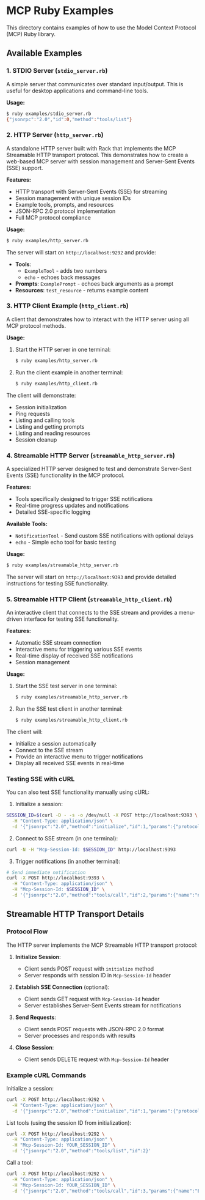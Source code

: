 # MCP Ruby Examples

This directory contains examples of how to use the Model Context Protocol (MCP) Ruby library.

## Available Examples

### 1. STDIO Server (`stdio_server.rb`)
A simple server that communicates over standard input/output. This is useful for desktop applications and command-line tools.

**Usage:**
```bash
$ ruby examples/stdio_server.rb
{"jsonrpc":"2.0","id":0,"method":"tools/list"}
```

### 2. HTTP Server (`http_server.rb`)
A standalone HTTP server built with Rack that implements the MCP Streamable HTTP transport protocol. This demonstrates how to create a web-based MCP server with session management and Server-Sent Events (SSE) support.

**Features:**
- HTTP transport with Server-Sent Events (SSE) for streaming
- Session management with unique session IDs
- Example tools, prompts, and resources
- JSON-RPC 2.0 protocol implementation
- Full MCP protocol compliance

**Usage:**
```bash
$ ruby examples/http_server.rb
```

The server will start on `http://localhost:9292` and provide:
- **Tools**:
  - `ExampleTool` - adds two numbers
  - `echo` - echoes back messages
- **Prompts**: `ExamplePrompt` - echoes back arguments as a prompt
- **Resources**: `test_resource` - returns example content

### 3. HTTP Client Example (`http_client.rb`)
A client that demonstrates how to interact with the HTTP server using all MCP protocol methods.

**Usage:**
1. Start the HTTP server in one terminal:
   ```bash
   $ ruby examples/http_server.rb
   ```

2. Run the client example in another terminal:
   ```bash
   $ ruby examples/http_client.rb
   ```

The client will demonstrate:
- Session initialization
- Ping requests
- Listing and calling tools
- Listing and getting prompts
- Listing and reading resources
- Session cleanup

### 4. Streamable HTTP Server (`streamable_http_server.rb`)
A specialized HTTP server designed to test and demonstrate Server-Sent Events (SSE) functionality in the MCP protocol.

**Features:**
- Tools specifically designed to trigger SSE notifications
- Real-time progress updates and notifications
- Detailed SSE-specific logging

**Available Tools:**
- `NotificationTool` - Send custom SSE notifications with optional delays
- `echo` - Simple echo tool for basic testing

**Usage:**
```bash
$ ruby examples/streamable_http_server.rb
```

The server will start on `http://localhost:9393` and provide detailed instructions for testing SSE functionality.

### 5. Streamable HTTP Client (`streamable_http_client.rb`)
An interactive client that connects to the SSE stream and provides a menu-driven interface for testing SSE functionality.

**Features:**
- Automatic SSE stream connection
- Interactive menu for triggering various SSE events
- Real-time display of received SSE notifications
- Session management

**Usage:**
1. Start the SSE test server in one terminal:
   ```bash
   $ ruby examples/streamable_http_server.rb
   ```

2. Run the SSE test client in another terminal:
   ```bash
   $ ruby examples/streamable_http_client.rb
   ```

The client will:
- Initialize a session automatically
- Connect to the SSE stream
- Provide an interactive menu to trigger notifications
- Display all received SSE events in real-time

### Testing SSE with cURL

You can also test SSE functionality manually using cURL:

1. Initialize a session:
```bash
SESSION_ID=$(curl -D - -s -o /dev/null -X POST http://localhost:9393 \
  -H "Content-Type: application/json" \
  -d '{"jsonrpc":"2.0","method":"initialize","id":1,"params":{"protocolVersion":"2024-11-05","capabilities":{},"clientInfo":{"name":"curl-test","version":"1.0"}}}' | grep -i "Mcp-Session-Id:" | cut -d' ' -f2- | tr -d '\r')
```

2. Connect to SSE stream (in one terminal):
```bash
curl -N -H "Mcp-Session-Id: $SESSION_ID" http://localhost:9393
```

3. Trigger notifications (in another terminal):
```bash
# Send immediate notification
curl -X POST http://localhost:9393 \
  -H "Content-Type: application/json" \
  -H "Mcp-Session-Id: $SESSION_ID" \
  -d '{"jsonrpc":"2.0","method":"tools/call","id":2,"params":{"name":"notification_tool","arguments":{"message":"Hello from cURL!"}}}'
```

## Streamable HTTP Transport Details

### Protocol Flow

The HTTP server implements the MCP Streamable HTTP transport protocol:

1. **Initialize Session**:
   - Client sends POST request with `initialize` method
   - Server responds with session ID in `Mcp-Session-Id` header

2. **Establish SSE Connection** (optional):
   - Client sends GET request with `Mcp-Session-Id` header
   - Server establishes Server-Sent Events stream for notifications

3. **Send Requests**:
   - Client sends POST requests with JSON-RPC 2.0 format
   - Server processes and responds with results

4. **Close Session**:
   - Client sends DELETE request with `Mcp-Session-Id` header

### Example cURL Commands

Initialize a session:
```bash
curl -X POST http://localhost:9292 \
  -H "Content-Type: application/json" \
  -d '{"jsonrpc":"2.0","method":"initialize","id":1,"params":{"protocolVersion":"2024-11-05","capabilities":{},"clientInfo":{"name":"test","version":"1.0"}}}'
```

List tools (using the session ID from initialization):
```bash
curl -X POST http://localhost:9292 \
  -H "Content-Type: application/json" \
  -H "Mcp-Session-Id: YOUR_SESSION_ID" \
  -d '{"jsonrpc":"2.0","method":"tools/list","id":2}'
```

Call a tool:
```bash
curl -X POST http://localhost:9292 \
  -H "Content-Type: application/json" \
  -H "Mcp-Session-Id: YOUR_SESSION_ID" \
  -d '{"jsonrpc":"2.0","method":"tools/call","id":3,"params":{"name":"ExampleTool","arguments":{"a":5,"b":3}}}'
```
